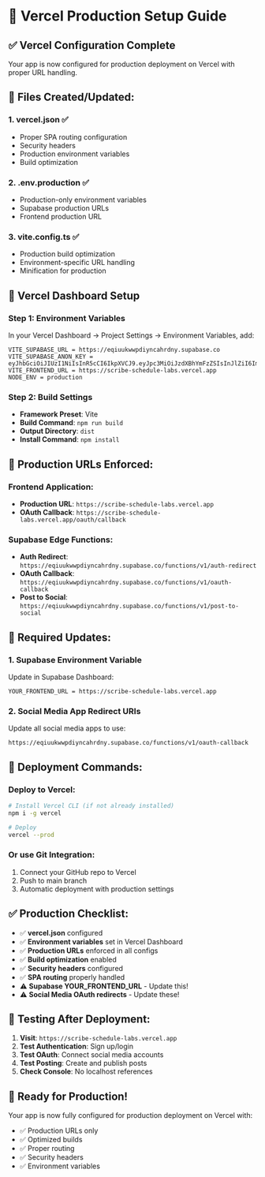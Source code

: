 # 🚀 Vercel Production Setup Guide

## ✅ **Vercel Configuration Complete**

Your app is now configured for production deployment on Vercel with proper URL handling.

## 📁 **Files Created/Updated:**

### 1. **vercel.json** ✅
- Proper SPA routing configuration
- Security headers
- Production environment variables
- Build optimization

### 2. **.env.production** ✅
- Production-only environment variables
- Supabase production URLs
- Frontend production URL

### 3. **vite.config.ts** ✅
- Production build optimization
- Environment-specific URL handling
- Minification for production

## 🔧 **Vercel Dashboard Setup**

### **Step 1: Environment Variables**
In your Vercel Dashboard → Project Settings → Environment Variables, add:

```
VITE_SUPABASE_URL = https://eqiuukwwpdiyncahrdny.supabase.co
VITE_SUPABASE_ANON_KEY = eyJhbGciOiJIUzI1NiIsInR5cCI6IkpXVCJ9.eyJpc3MiOiJzdXBhYmFzZSIsInJlZiI6ImVxaXV1a3d3cGRpeW5jYWhyZG55Iiwicm9sZSI6ImFub24iLCJpYXQiOjE3NDkxOTA5MzcsImV4cCI6MjA2NDc2NjkzN30.sgwl7oP2fJD7rh64w59XWdfMCS0XQcNjD4Qr_WGILGs
VITE_FRONTEND_URL = https://scribe-schedule-labs.vercel.app
NODE_ENV = production
```

### **Step 2: Build Settings**
- **Framework Preset**: Vite
- **Build Command**: `npm run build`
- **Output Directory**: `dist`
- **Install Command**: `npm install`

## 🎯 **Production URLs Enforced:**

### **Frontend Application:**
- **Production URL**: `https://scribe-schedule-labs.vercel.app`
- **OAuth Callback**: `https://scribe-schedule-labs.vercel.app/oauth/callback`

### **Supabase Edge Functions:**
- **Auth Redirect**: `https://eqiuukwwpdiyncahrdny.supabase.co/functions/v1/auth-redirect`
- **OAuth Callback**: `https://eqiuukwwpdiyncahrdny.supabase.co/functions/v1/oauth-callback`
- **Post to Social**: `https://eqiuukwwpdiyncahrdny.supabase.co/functions/v1/post-to-social`

## 🔗 **Required Updates:**

### **1. Supabase Environment Variable**
Update in Supabase Dashboard:
```
YOUR_FRONTEND_URL = https://scribe-schedule-labs.vercel.app
```

### **2. Social Media App Redirect URIs**
Update all social media apps to use:
```
https://eqiuukwwpdiyncahrdny.supabase.co/functions/v1/oauth-callback
```

## 🚀 **Deployment Commands:**

### **Deploy to Vercel:**
```bash
# Install Vercel CLI (if not already installed)
npm i -g vercel

# Deploy
vercel --prod
```

### **Or use Git Integration:**
1. Connect your GitHub repo to Vercel
2. Push to main branch
3. Automatic deployment with production settings

## ✅ **Production Checklist:**

- ✅ **vercel.json** configured
- ✅ **Environment variables** set in Vercel Dashboard
- ✅ **Production URLs** enforced in all configs
- ✅ **Build optimization** enabled
- ✅ **Security headers** configured
- ✅ **SPA routing** properly handled
- ⚠️ **Supabase YOUR_FRONTEND_URL** - Update this!
- ⚠️ **Social Media OAuth redirects** - Update these!

## 🧪 **Testing After Deployment:**

1. **Visit**: `https://scribe-schedule-labs.vercel.app`
2. **Test Authentication**: Sign up/login
3. **Test OAuth**: Connect social media accounts
4. **Test Posting**: Create and publish posts
5. **Check Console**: No localhost references

## 🎉 **Ready for Production!**

Your app is now fully configured for production deployment on Vercel with:
- ✅ Production URLs only
- ✅ Optimized builds
- ✅ Proper routing
- ✅ Security headers
- ✅ Environment variables
